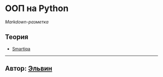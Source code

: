 # ООП на Python

_Markdown-разметка_

## Теория

- [Smartiqa](https://smartiqa.ru/courses/python/lesson-6)


---

## Автор: [Эльвин](https://github.com/Darkwell005)
